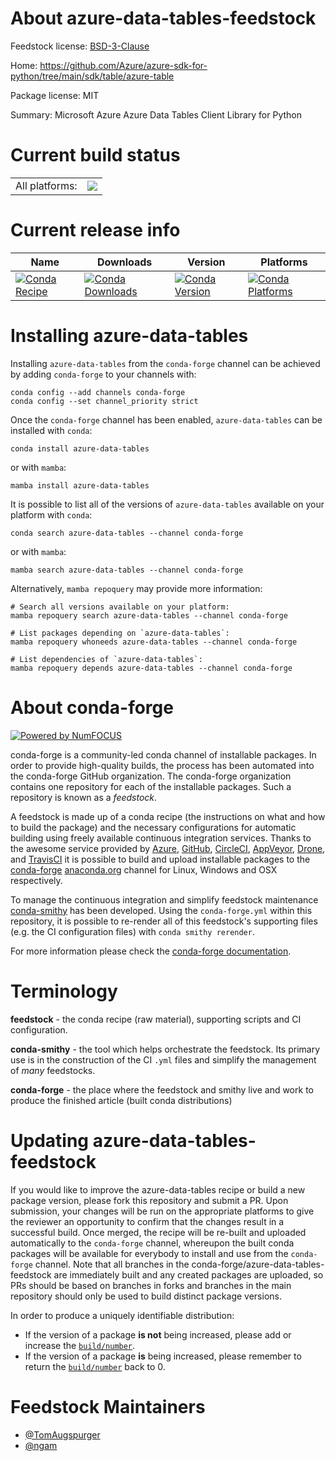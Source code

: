 About azure-data-tables-feedstock
=================================

Feedstock license: [BSD-3-Clause](https://github.com/conda-forge/azure-data-tables-feedstock/blob/main/LICENSE.txt)

Home: https://github.com/Azure/azure-sdk-for-python/tree/main/sdk/table/azure-table

Package license: MIT

Summary: Microsoft Azure Azure Data Tables Client Library for Python

Current build status
====================


<table><tr><td>All platforms:</td>
    <td>
      <a href="https://dev.azure.com/conda-forge/feedstock-builds/_build/latest?definitionId=17050&branchName=main">
        <img src="https://dev.azure.com/conda-forge/feedstock-builds/_apis/build/status/azure-data-tables-feedstock?branchName=main">
      </a>
    </td>
  </tr>
</table>

Current release info
====================

| Name | Downloads | Version | Platforms |
| --- | --- | --- | --- |
| [![Conda Recipe](https://img.shields.io/badge/recipe-azure--data--tables-green.svg)](https://anaconda.org/conda-forge/azure-data-tables) | [![Conda Downloads](https://img.shields.io/conda/dn/conda-forge/azure-data-tables.svg)](https://anaconda.org/conda-forge/azure-data-tables) | [![Conda Version](https://img.shields.io/conda/vn/conda-forge/azure-data-tables.svg)](https://anaconda.org/conda-forge/azure-data-tables) | [![Conda Platforms](https://img.shields.io/conda/pn/conda-forge/azure-data-tables.svg)](https://anaconda.org/conda-forge/azure-data-tables) |

Installing azure-data-tables
============================

Installing `azure-data-tables` from the `conda-forge` channel can be achieved by adding `conda-forge` to your channels with:

```
conda config --add channels conda-forge
conda config --set channel_priority strict
```

Once the `conda-forge` channel has been enabled, `azure-data-tables` can be installed with `conda`:

```
conda install azure-data-tables
```

or with `mamba`:

```
mamba install azure-data-tables
```

It is possible to list all of the versions of `azure-data-tables` available on your platform with `conda`:

```
conda search azure-data-tables --channel conda-forge
```

or with `mamba`:

```
mamba search azure-data-tables --channel conda-forge
```

Alternatively, `mamba repoquery` may provide more information:

```
# Search all versions available on your platform:
mamba repoquery search azure-data-tables --channel conda-forge

# List packages depending on `azure-data-tables`:
mamba repoquery whoneeds azure-data-tables --channel conda-forge

# List dependencies of `azure-data-tables`:
mamba repoquery depends azure-data-tables --channel conda-forge
```


About conda-forge
=================

[![Powered by
NumFOCUS](https://img.shields.io/badge/powered%20by-NumFOCUS-orange.svg?style=flat&colorA=E1523D&colorB=007D8A)](https://numfocus.org)

conda-forge is a community-led conda channel of installable packages.
In order to provide high-quality builds, the process has been automated into the
conda-forge GitHub organization. The conda-forge organization contains one repository
for each of the installable packages. Such a repository is known as a *feedstock*.

A feedstock is made up of a conda recipe (the instructions on what and how to build
the package) and the necessary configurations for automatic building using freely
available continuous integration services. Thanks to the awesome service provided by
[Azure](https://azure.microsoft.com/en-us/services/devops/), [GitHub](https://github.com/),
[CircleCI](https://circleci.com/), [AppVeyor](https://www.appveyor.com/),
[Drone](https://cloud.drone.io/welcome), and [TravisCI](https://travis-ci.com/)
it is possible to build and upload installable packages to the
[conda-forge](https://anaconda.org/conda-forge) [anaconda.org](https://anaconda.org/)
channel for Linux, Windows and OSX respectively.

To manage the continuous integration and simplify feedstock maintenance
[conda-smithy](https://github.com/conda-forge/conda-smithy) has been developed.
Using the ``conda-forge.yml`` within this repository, it is possible to re-render all of
this feedstock's supporting files (e.g. the CI configuration files) with ``conda smithy rerender``.

For more information please check the [conda-forge documentation](https://conda-forge.org/docs/).

Terminology
===========

**feedstock** - the conda recipe (raw material), supporting scripts and CI configuration.

**conda-smithy** - the tool which helps orchestrate the feedstock.
                   Its primary use is in the construction of the CI ``.yml`` files
                   and simplify the management of *many* feedstocks.

**conda-forge** - the place where the feedstock and smithy live and work to
                  produce the finished article (built conda distributions)


Updating azure-data-tables-feedstock
====================================

If you would like to improve the azure-data-tables recipe or build a new
package version, please fork this repository and submit a PR. Upon submission,
your changes will be run on the appropriate platforms to give the reviewer an
opportunity to confirm that the changes result in a successful build. Once
merged, the recipe will be re-built and uploaded automatically to the
`conda-forge` channel, whereupon the built conda packages will be available for
everybody to install and use from the `conda-forge` channel.
Note that all branches in the conda-forge/azure-data-tables-feedstock are
immediately built and any created packages are uploaded, so PRs should be based
on branches in forks and branches in the main repository should only be used to
build distinct package versions.

In order to produce a uniquely identifiable distribution:
 * If the version of a package **is not** being increased, please add or increase
   the [``build/number``](https://docs.conda.io/projects/conda-build/en/latest/resources/define-metadata.html#build-number-and-string).
 * If the version of a package **is** being increased, please remember to return
   the [``build/number``](https://docs.conda.io/projects/conda-build/en/latest/resources/define-metadata.html#build-number-and-string)
   back to 0.

Feedstock Maintainers
=====================

* [@TomAugspurger](https://github.com/TomAugspurger/)
* [@ngam](https://github.com/ngam/)

